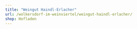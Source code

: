 ```yaml
---
title: "Weingut Haindl-Erlacher"
url: /wolkersdorf-im-weinviertel/weingut-haindl-erlacher/
shop: Hofladen
---
```

